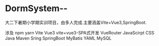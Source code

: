 # DormSystem--
大二下暑期小学期实训项目，由多人完成.主要涵盖Vite+Vue3,SpringBoot.

涉及 npm yarn Vite Vue3 vite+vue3-SPA式开发 VueRouter JavaScirpt CSS Java Maven Sring SpringBoot MyBatis YAML MySQL

